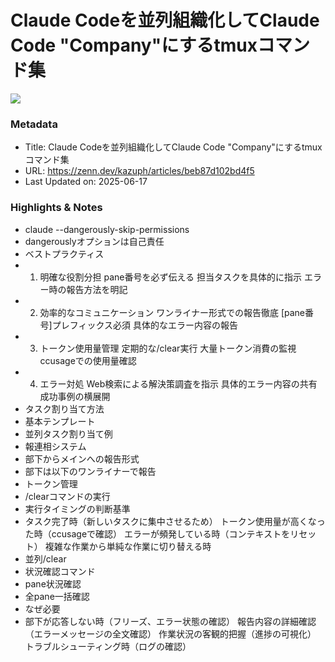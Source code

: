 # Claude Codeを並列組織化してClaude Code "Company"にするtmuxコマンド集

![](https://res.cloudinary.com/zenn/image/upload/s--AroizRzh--/c_fit%2Cg_north_west%2Cl_text:notosansjp-medium.otf_55:Claude%2520Code%25E3%2582%2592%25E4%25B8%25A6%25E5%2588%2597%25E7%25B5%2584%25E7%25B9%2594%25E5%258C%2596%25E3%2581%2597%25E3%2581%25A6Claude%2520Code%2520%2522Company%2522%25E3%2581%25AB%25E3%2581%2599%25E3%2582%258Btmux%25E3%2582%25B3%25E3%2583%259E%25E3%2583%25B3%25E3%2583%2589%25E9%259B%2586%2Cw_1010%2Cx_90%2Cy_100/g_south_west%2Cl_text:notosansjp-medium.otf_37:kazuph%2Cx_203%2Cy_121/g_south_west%2Ch_90%2Cl_fetch:aHR0cHM6Ly9zdG9yYWdlLmdvb2dsZWFwaXMuY29tL3plbm4tdXNlci11cGxvYWQvYXZhdGFyLzFjNmY3ODBlZDYuanBlZw==%2Cr_max%2Cw_90%2Cx_87%2Cy_95/v1627283836/default/og-base-w1200-v2.png)

### Metadata

- Title: Claude Codeを並列組織化してClaude Code "Company"にするtmuxコマンド集
- URL: https://zenn.dev/kazuph/articles/beb87d102bd4f5
- Last Updated on: 2025-06-17



### Highlights & Notes

- claude --dangerously-skip-permissions
- dangerouslyオプションは自己責任
- ベストプラクティス
- 1. 明確な役割分担
	pane番号を必ず伝える
	担当タスクを具体的に指示
	エラー時の報告方法を明記
- 2. 効率的なコミュニケーション
	ワンライナー形式での報告徹底
	[pane番号]プレフィックス必須
	具体的なエラー内容の報告
- 3. トークン使用量管理
	定期的な/clear実行
	大量トークン消費の監視
	ccusageでの使用量確認
- 4. エラー対処
	Web検索による解決策調査を指示
	具体的エラー内容の共有
	成功事例の横展開
- タスク割り当て方法
- 基本テンプレート
- 並列タスク割り当て例
- 報連相システム
- 部下からメインへの報告形式
- 部下は以下のワンライナーで報告
- トークン管理
- /clearコマンドの実行
- 実行タイミングの判断基準
- タスク完了時（新しいタスクに集中させるため）
	トークン使用量が高くなった時（ccusageで確認）
	エラーが頻発している時（コンテキストをリセット）
	複雑な作業から単純な作業に切り替える時
- 並列/clear
- 状況確認コマンド
- pane状況確認
- 全pane一括確認
- なぜ必要
- 部下が応答しない時（フリーズ、エラー状態の確認）
	報告内容の詳細確認（エラーメッセージの全文確認）
	作業状況の客観的把握（進捗の可視化）
	トラブルシューティング時（ログの確認）
